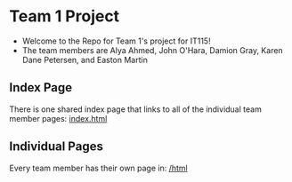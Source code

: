 # Team 1 Project
- Welcome to the Repo for Team 1's project for IT115!
- The team members are Alya Ahmed, John O'Hara, Damion Gray, Karen Dane Petersen, and Easton Martin


## Index Page
There is one shared index page that links to all of the individual team member pages: [index.html](/html/index)

## Individual Pages
Every team member has their own page in: [/html](/html)

